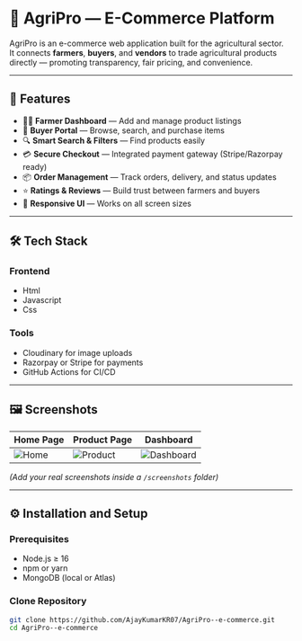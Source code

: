 # 🌾 AgriPro — E-Commerce Platform

AgriPro is an e-commerce web application built for the agricultural sector.  
It connects **farmers**, **buyers**, and **vendors** to trade agricultural products directly — promoting transparency, fair pricing, and convenience.

---

## 🚀 Features

- 👩‍🌾 **Farmer Dashboard** — Add and manage product listings  
- 🛒 **Buyer Portal** — Browse, search, and purchase items  
- 🔍 **Smart Search & Filters** — Find products easily  
- 💳 **Secure Checkout** — Integrated payment gateway (Stripe/Razorpay ready)  
- 📦 **Order Management** — Track orders, delivery, and status updates  
- ⭐ **Ratings & Reviews** — Build trust between farmers and buyers  
- 📱 **Responsive UI** — Works on all screen sizes  

---

## 🛠️ Tech Stack

### Frontend
- Html
- Javascript
- Css

### Tools
- Cloudinary for image uploads  
- Razorpay or Stripe for payments  
- GitHub Actions for CI/CD  

---

## 🖼️ Screenshots

| Home Page | Product Page | Dashboard |
|------------|---------------|-----------|
| ![Home](screenshots/home.png) | ![Product](screenshots/product.png) | ![Dashboard](screenshots/dashboard.png) |

*(Add your real screenshots inside a `/screenshots` folder)*

---

## ⚙️ Installation and Setup

### Prerequisites
- Node.js ≥ 16  
- npm or yarn  
- MongoDB (local or Atlas)  

### Clone Repository
```bash
git clone https://github.com/AjayKumarKR07/AgriPro--e-commerce.git
cd AgriPro--e-commerce
